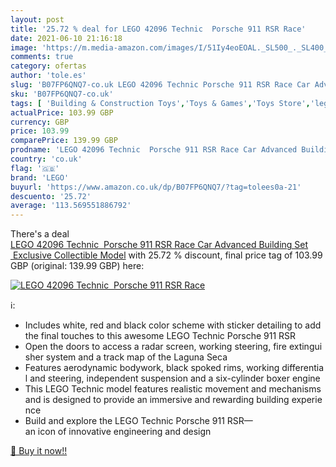 ```yaml
---
layout: post
title: '25.72 % deal for LEGO 42096 Technic  Porsche 911 RSR Race'
date: 2021-06-10 21:16:18
image: 'https://m.media-amazon.com/images/I/51Iy4eoEOAL._SL500_._SL400_.jpg'
comments: true
category: ofertas
author: 'tole.es'
slug: 'B07FP6QNQ7-co.uk LEGO 42096 Technic Porsche 911 RSR Race Car Advanced...'
sku: 'B07FP6QNQ7-co.uk'
tags: [ 'Building & Construction Toys','Toys & Games','Toys Store','lego', ]
actualPrice: 103.99 GBP
currency: GBP
price: 103.99
comparePrice: 139.99 GBP
prodname: 'LEGO 42096 Technic  Porsche 911 RSR Race Car Advanced Building Set  Exclusive Collectible Model'
country: 'co.uk'
flag: '🇬🇧'
brand: 'LEGO'
buyurl: 'https://www.amazon.co.uk/dp/B07FP6QNQ7/?tag=tolees0a-21'
descuento: '25.72'
average: '113.569551886792'
---
```


There's a deal [LEGO 42096 Technic  Porsche 911 RSR Race Car Advanced Building Set  Exclusive Collectible Model](https://www.amazon.co.uk/dp/B07FP6QNQ7/?tag=tolees0a-21)  with  25.72 % discount, final price tag of  103.99 GBP (original: 139.99 GBP) here:

[![LEGO 42096 Technic  Porsche 911 RSR Race](https://m.media-amazon.com/images/I/51Iy4eoEOAL._SL500_._SL400_.jpg)](https://www.amazon.co.uk/dp/B07FP6QNQ7/?tag=tolees0a-21)

ℹ️:

- Includes white, red and black color scheme with sticker detailing to add the final touches to this awesome LEGO Technic Porsche 911 RSR
- Open the doors to access a radar screen, working steering, fire extinguisher system and a track map of the Laguna Seca
- Features aerodynamic bodywork, black spoked rims, working differential and steering, independent suspension and a six-cylinder boxer engine
- This LEGO Technic model features realistic movement and mechanisms and is designed to provide an immersive and rewarding building experience
- Build and explore the LEGO Technic Porsche 911 RSR—an icon of innovative engineering and design

[🛒 Buy it now!!](https://www.amazon.co.uk/dp/B07FP6QNQ7/?tag=tolees0a-21)
